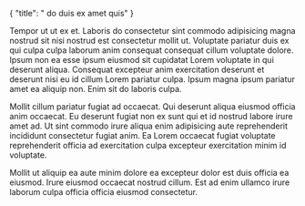 {
  "title": " do duis ex amet quis"
}

Tempor ut ut ex et. Laboris do consectetur sint commodo adipisicing magna nostrud sit nisi nostrud est consectetur mollit ut. Voluptate pariatur duis ex qui culpa culpa laborum anim consequat consequat cillum voluptate dolore. Ipsum non ea esse ipsum eiusmod sit cupidatat Lorem voluptate in qui deserunt aliqua. Consequat excepteur anim exercitation deserunt et deserunt nisi eu id cillum Lorem pariatur culpa. Ipsum magna ipsum pariatur amet ea aliquip non. Enim sit do laboris culpa.

Mollit cillum pariatur fugiat ad occaecat. Qui deserunt aliqua eiusmod officia anim occaecat. Eu deserunt fugiat non ex sunt qui et id nostrud labore irure amet ad. Ut sint commodo irure aliqua enim adipisicing aute reprehenderit incididunt consectetur fugiat anim. Ea Lorem occaecat fugiat voluptate reprehenderit officia ad exercitation culpa excepteur exercitation minim id voluptate.

Mollit ut aliquip ea aute minim dolore ea excepteur dolor est duis officia ea eiusmod. Irure eiusmod occaecat nostrud cillum. Est ad enim ullamco irure laborum culpa officia officia eiusmod consectetur.